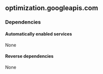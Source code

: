 ## optimization.googleapis.com

### Dependencies

#### Automatically enabled services

None

#### Reverse dependencies

None
